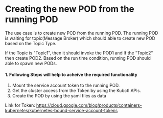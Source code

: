 # Creating the new POD from the running POD
The use case is to create new POD from the running POD. The running POD is waiting for topic(Message Broker) which should able to create new POD based on the Topic Type.

If the Topic is "Topic1", then it should invoke the POD1 and If the "Topic2" then create POD2. Based on the run time condition, running POD should able to spawn new PODs. 

 #### 1. Following Steps will help to acheive the required functionality
 1) Mount the service account token to the running POD.
 2) Get the cluster access from the Token by using the Kubctl APIs.
 3) Create the POD by using the yaml files as data

Link for Token: https://cloud.google.com/blog/products/containers-kubernetes/kubernetes-bound-service-account-tokens

